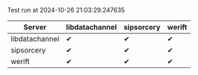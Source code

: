 Test run at 2024-10-26 21:03:29.247635

| Server       | libdatachannel | sipsorcery | werift |
|--------|--------|--------|--------|
| libdatachannel | ✔      | ✔      | ✔      |
| sipsorcery   | ✔      | ✔      | ✔      |
| werift       | ✔      | ✔      | ✔      |
